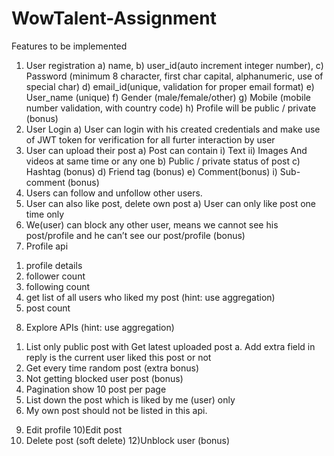# WowTalent-Assignment

Features to be implemented
1) User registration
    a) name,
    b) user_id(auto increment integer number),
    c) Password (minimum 8 character, first char capital, alphanumeric, use of special char)
    d) email_id(unique, validation for proper email format)
    e) User_name (unique)
    f) Gender (male/female/other)
    g) Mobile (mobile number validation, with country code)
    h) Profile will be public / private (bonus)
2) User Login
a) User can login with his created credentials and make use of JWT token for
verification for all furter interaction by user
3) User can upload their post
a) Post can contain
i) Text
ii) Images And videos at same time or any one
b) Public / private status of post
c) Hashtag (bonus)
d) Friend tag (bonus)
e) Comment(bonus)
i) Sub-comment (bonus)
4) Users can follow and unfollow other users.
5) User can also like post, delete own post
a) User can only like post one time only
6) We(user) can block any other user, means we cannot see his post/profile and he
can’t see our post/profile (bonus)
7) Profile api
1. profile details
2. follower count
3. following count
4. get list of all users who liked my post (hint: use aggregation)
5. post count
8) Explore APIs (hint: use aggregation)
1. List only public post with Get latest uploaded post
a. Add extra field in reply is the current user liked this post or not
2. Get every time random post (extra bonus)
3. Not getting blocked user post (bonus)
4. Pagination show 10 post per page
5. List down the post which is liked by me (user) only
6. My own post should not be listed in this api.
9) Edit profile
10)Edit post
11) Delete post (soft delete)
12)Unblock user (bonus)
